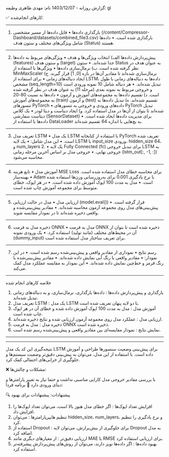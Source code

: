 
گزارش روزانه - 1403/12/07
نام: مهدی طاهری 
وظیفه:
gi

✅ کارهای انجام‌شده:
________________________________________
1. بارگذاری داده‌ها
•	فایل داده‌ها از مسیر مشخصی (/content/Compressor-Dashboard/datasets/combined_file3.csv) بارگذاری شده است.
•	داده‌ها شامل ویژگی‌های مختلف و ستون هدف (Status) هستند.
________________________________________
2. پیش‌پردازش داده‌ها
الف) انتخاب ویژگی‌ها و هدف
•	ویژگی‌های مربوط به داده‌ها (features) و ستون هدف (target) جدا شده‌اند.
•	ستون Status به عنوان هدف در نظر گرفته شده است.
ب) نرمال‌سازی داده‌ها
•	ویژگی‌ها با استفاده از MinMaxScaler نرمال‌سازی شده‌اند تا مقادیر آن‌ها در بازه [0, 1] قرار گیرند.
ج) ایجاد دنباله‌های زمانی
•	برای استفاده از LSTM، داده‌ها به دنباله‌های زمانی با طول مشخص (seq_length=10) تبدیل شده‌اند.
•	هر دنباله شامل 10 نمونه ورودی است و خروجی مربوط به نمونه بعدی (مرحله 11) به عنوان هدف در نظر گرفته شده است.
د) تقسیم داده‌ها به مجموعه‌های آموزش و آزمون
•	داده‌ها به نسبت 80-20 به مجموعه‌های آموزش (train) و آزمون (test) تقسیم شده‌اند.
ه) تبدیل داده‌ها به تنسورهای PyTorch
•	داده‌های ورودی و خروجی به تنسورهای PyTorch تبدیل شده‌اند تا بتوان از آن‌ها در مدل استفاده کرد.
و) ایجاد دیتاست و دیتا لودر
•	یک کلاس دیتاست سفارشی (SensorDataset) برای مدیریت داده‌ها ایجاد شده است.
•	داده‌ها با استفاده از DataLoader به بچ‌هایی با اندازه 64 تقسیم شده‌اند.
________________________________________
3. تعریف مدل LSTM
•	یک مدل LSTM با استفاده از کتابخانه PyTorch تعریف شده است.
•	این مدل شامل:
•	یک لایه LSTM با input_size ورودی، hidden_size 64، و num_layers 2.
•	یک لایه Fully Connected (fc) برای تبدیل خروجی LSTM به خروجی نهایی.
•	خروجی مدل بر اساس آخرین مرحله زمانی (lstm_out[:, -1, :]) محاسبه می‌شود.
________________________________________
4. آموزش مدل
•	تابع هزینه MSE Loss برای محاسبه خطای مدل استفاده شده است.
•	بهینه‌ساز Adam با نرخ یادگیری 0.001 برای به‌روزرسانی وزن‌ها استفاده شده است.
•	مدل به مدت 100 اپوک آموزش داده شده است.
•	در هر اپوک، خطای متوسط برای مجموعه آموزش چاپ شده است.
________________________________________
5. ارزیابی مدل
•	مدل در حالت ارزیابی (model.eval()) قرار گرفته است.
•	پیش‌بینی‌های مدل روی مجموعه آزمون محاسبه شده‌اند.
•	مقادیر پیش‌بینی‌شده و واقعی ذخیره شده‌اند تا در نمودار مقایسه شوند.
________________________________________
6. ذخیره مدل به فرمت ONNX
•	مدل به فرمت ONNX ذخیره شده است تا بتوان از آن در محیط‌های مختلف (مانند تولید) استفاده کرد.
•	یک ورودی نمونه (dummy_input) برای تعریف ساختار مدل استفاده شده است.
________________________________________
7. رسم نتایج
•	نموداری از مقادیر واقعی و پیش‌بینی‌شده رسم شده است.
•	در این نمودار:
•	مقادیر واقعی با رنگ آبی نمایش داده شده‌اند.
•	مقادیر پیش‌بینی‌شده با رنگ قرمز و خط‌چین نمایش داده شده‌اند.
•	این نمودار به مقایسه عملکرد مدل کمک می‌کند.
________________________________________
خلاصه کارهای انجام شده
1.	بارگذاری و پیش‌پردازش داده‌ها : داده‌ها بارگذاری، نرمال‌سازی، و به دنباله‌های زمانی تبدیل شده‌اند.
2.	تعریف مدل LSTM : یک مدل LSTM با دو لایه پنهان تعریف شده است.
3.	آموزش مدل : مدل به مدت 100 اپوک آموزش داده شده و خطای آن در هر اپوک چاپ شده است.
4.	ارزیابی مدل : عملکرد مدل روی مجموعه آزمون ارزیابی شده و نتایج ذخیره شده‌اند.
5.	ذخیره مدل : مدل به فرمت ONNX ذخیره شده است.
6.	نمایش نتایج : نمودار مقایسه‌ای بین مقادیر واقعی و پیش‌بینی‌شده رسم شده است.
________________________________________

________________________________________
نتیجه‌گیری
این کد یک مدل LSTM برای پیش‌بینی وضعیت سنسورها طراحی و آموزش داده است. با استفاده از این مدل، می‌توان به پیش‌بینی دقیق‌تر وضعیت سیستم‌ها و جلوگیری از خرابی‌های احتمالی کمک کرد.




❌ مشکلات و چالش‌ها:

با بررسی مقادیر خروجی مدل کارایی مناسبی نداشت و حتما نیاز به تغییر پارامترها و دیتای ورودی دارد
🎯 برنامه فردا:

🔍 پیشنهادات:
پیشنهادات برای بهبود
1.	افزایش تعداد اپوک‌ها : اگر خطای مدل هنوز بالا است، می‌توان تعداد اپوک‌ها را افزایش داد.
2.	تنظیم هایپرپارامترها : می‌توان hidden_size، num_layers، و نرخ یادگیری را تنظیم کرد.
3.	استفاده از Dropout : برای جلوگیری از بیش‌برازش، می‌توان لایه Dropout به مدل اضافه کرد.
4.	ارزیابی دقیق‌تر : از معیارهای دیگری مانند MAE یا RMSE برای ارزیابی استفاده کرد.
5.	بهبود داده‌ها : اگر داده‌ها نویز دارند، می‌توان از روش‌های پیش‌پردازش پیشرفته‌تر استفاده کرد.